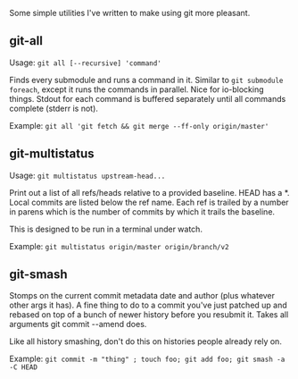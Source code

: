 Some simple utilities I've written to make using git more pleasant.

## git-all

Usage: `git all [--recursive] 'command'`

Finds every submodule and runs a command in it. Similar to
`git submodule foreach`, except it runs the commands in parallel.
Nice for io-blocking things. Stdout for each command is buffered
separately until all commands complete (stderr is not).

Example: `git all 'git fetch && git merge --ff-only origin/master'`

## git-multistatus

Usage: `git multistatus upstream-head...`

Print out a list of all refs/heads relative to a provided baseline.
HEAD has a *. Local commits are listed below the ref name. Each ref
is trailed by a number in parens which is the number of commits by
which it trails the baseline.

This is designed to be run in a terminal under watch.

Example: `git multistatus origin/master origin/branch/v2`

## git-smash

Stomps on the current commit metadata date and author (plus whatever
other args it has). A fine thing to do to a commit you've just patched
up and rebased on top of a bunch of newer history before you resubmit
it. Takes all arguments git commit --amend does.

Like all history smashing, don't do this on histories people already
rely on.

Example: `git commit -m "thing" ; touch foo; git add foo; git smash -a -C HEAD`
